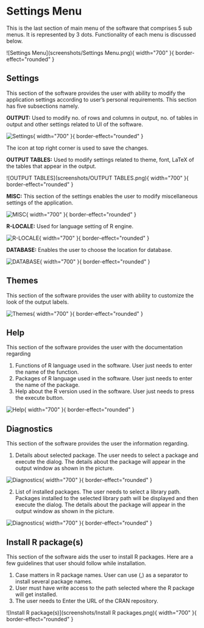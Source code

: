 # Settings Menu

This is the last section of main menu of the software that comprises 5 sub menus. It is represented by 3 dots. Functionality of each menu is discussed below.

![Settings Menu](screenshots/Settings Menu.png){ width="700" }{ border-effect="rounded" }

## Settings

This section of the software provides the user with ability to modify the application settings according to user’s personal requirements. This section has five subsections namely.

__OUTPUT:__  Used to modify no. of rows and columns in output, no. of tables in output and other settings related to UI of the software.

![Settings](screenshots/Settings.png){ width="700" }{ border-effect="rounded" }

The icon at top right corner is used to save the changes.

__OUTPUT TABLES:__ Used to modify settings related to theme, font, LaTeX of the tables that appear in the output.

![OUTPUT TABLES](screenshots/OUTPUT TABLES.png){ width="700" }{ border-effect="rounded" }

__MISC:__ This section of the settings enables the user to modify miscellaneous settings of the application.

![MISC](screenshots/MISC.png){ width="700" }{ border-effect="rounded" }

__R-LOCALE:__ Used for language setting of R engine.

![R-LOCALE](screenshots/R-LOCALE.png){ width="700" }{ border-effect="rounded" }

__DATABASE:__ Enables the user to choose the location for database.

![DATABASE](screenshots/DATABASE.png){ width="700" }{ border-effect="rounded" }

## Themes

This section of the software provides the user with ability to customize the look of the output labels.

![Themes](screenshots/Themes.png){ width="700" }{ border-effect="rounded" }

## Help

This section of the software provides the user with the documentation  regarding
1.	Functions of R language used in the software. User just needs to enter the name of the function.
2.	Packages of R language used in the software. User just needs to enter the name of the package.
3.	Help about the R version used in the software. User just needs to press the execute button.

![Help](screenshots/Help.png){ width="700" }{ border-effect="rounded" }

## Diagnostics

This section of the software provides the user the information regarding.
1.	Details about selected package. The user needs to select a package and execute the dialog. The details about the package will appear in the output window as shown in the picture.

![Diagnostics](screenshots/Diagnostics.png){ width="700" }{ border-effect="rounded" }

2.	List of installed packages. The user needs to select a library path. Packages installed to the selected library path will be displayed and then execute the dialog. The details about the package will appear in the output window as shown in the picture.

![Diagnostics](screenshots/Diagnostics2.png){ width="700" }{ border-effect="rounded" }

## Install R package(s)

This section of the software aids the user to install R packages. Here are a few guidelines that user should follow while installation.

1.	Case matters in R package names. User can use (,) as a separator to install several package names.
2.	User must have write access to the path selected where the R package will get installed.
3.	The user needs to Enter the URL of the CRAN repository.

![Install R package(s)](screenshots/Install R packages.png){ width="700" }{ border-effect="rounded" }